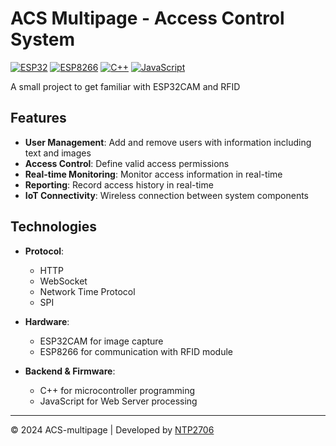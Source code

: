 # ACS Multipage - Access Control System

[![ESP32](https://img.shields.io/badge/ESP32-E7352C?style=for-the-badge&logo=espressif&logoColor=white)](https://www.espressif.com/)
[![ESP8266](https://img.shields.io/badge/ESP8266-00979D?style=for-the-badge&logo=espressif&logoColor=white)](https://www.espressif.com/)
[![C++](https://img.shields.io/badge/C++-00599C?style=for-the-badge&logo=cplusplus&logoColor=white)](https://isocpp.org/)
[![JavaScript](https://img.shields.io/badge/JavaScript-F7DF1E?style=for-the-badge&logo=javascript&logoColor=black)](https://developer.mozilla.org/en-US/docs/Web/JavaScript)

A small project to get familiar with ESP32CAM and RFID

## Features

- **User Management**: Add and remove users with information including text and images
- **Access Control**: Define valid access permissions
- **Real-time Monitoring**: Monitor access information in real-time
- **Reporting**: Record access history in real-time
- **IoT Connectivity**: Wireless connection between system components

## Technologies

- **Protocol**:
  - HTTP
  - WebSocket
  - Network Time Protocol
  - SPI

- **Hardware**:
  - ESP32CAM for image capture
  - ESP8266 for communication with RFID module

- **Backend & Firmware**:
  - C++ for microcontroller programming
  - JavaScript for Web Server processing

---

© 2024 ACS-multipage | Developed by [NTP2706](https://github.com/ntp2706)
